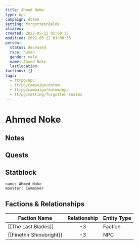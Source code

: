 ```yaml
---
title: Ahmed Noke
type: npc
campaign: dotmm
setting: forgottenrealms
aliases: 
created: 2022-05-22 01:09:35
modified: 2022-05-22 01:09:35
person:
  status: deceased
  race: human
  gender: male
  name: Ahmed Noke
  lastlocation: 
factions: []
tags:
  - ttrpg/npc
  - ttrpg/campaign/dotmm
  - ttrpg/campaign/dotmm/npc
  - ttrpg/setting/forgotten-realms
---
```


# Ahmed Noke

## Notes


## Quests


## Statblock

```statblock
name: Ahmed Noke
monster: Commoner
```


## Factions & Relationships
| Faction Name             | Relationship | Entity Type |
| ------------------------ |:------------:| ----------- |
| [[The Last Blades]]      |      -3      | Faction     |
| [[Finethir Shinebright]] |      -3      | NPC         | 



